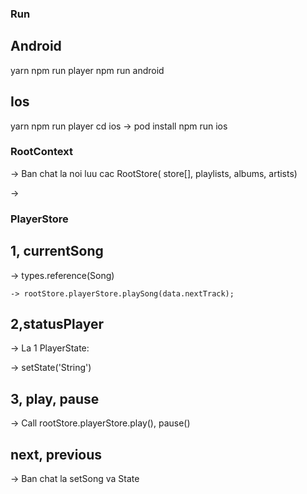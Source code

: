 ### Run

## Android
yarn
npm run player
npm run android

## Ios
yarn 
npm run player
cd ios -> pod install
npm run ios

### RootContext

-> Ban chat la noi luu cac RootStore( store[], playlists, albums, artists)

->

### PlayerStore

## 1, currentSong

-> types.reference(Song)

    -> rootStore.playerStore.playSong(data.nextTrack);

## 2,statusPlayer

-> La 1 PlayerState:

-> setState('String')

## 3, play, pause

-> Call rootStore.playerStore.play(), pause()

## next, previous

-> Ban chat la setSong va State
